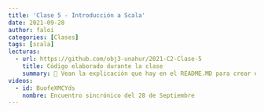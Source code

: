 ```yaml
---
title: 'Clase 5 - Introducción a Scala'
date: 2021-09-28
author: faloi
categories: [Clases]
tags: [scala]
lecturas:
  - url: https://github.com/obj3-unahur/2021-C2-Clase-5
    title: Código elaborado durante la clase
    summary: 👀 Vean la explicación que hay en el README.MD para crear el proyecto, importar el código del repo, y las dependencias para correr los tests.
videos:
  - id: BuofeXMCYds
    nombre: Encuentro sincrónico del 28 de Septiembre
---
```

